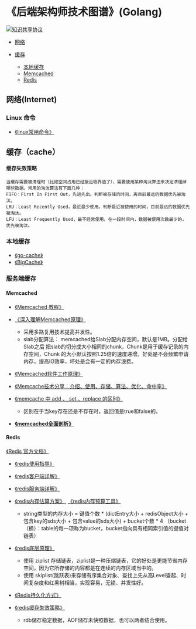 《后端架构师技术图谱》(Golang)
=======
[![知识共享协议](https://img.shields.io/github/license/simonhgao/back-end-architect)](https://github.com/simonhgao/back-end-architect/blob/main/LICENSE)

* [网络](https://github.com/simonhgao/back-end-architect/master/README.md#网络)

* [缓存](https://github.com/simonhgao/back-end-architect/master/README.md#服务端缓存)
	* [本地缓存](https://github.com/simonhgao/back-end-architect/blob/main/README.md#本地缓存)
	* [Memcached](https://github.com/simonhgao/back-end-architect/blob/main/README.md#Memcached)
	* [Redis](https://github.com/simonhgao/back-end-architect/blob/main/README.md#redis)


## 网络(Internet)
### Linux 命令
* [《linux常用命令》](https://juejin.cn/post/6844903844267180039)


## 缓存（cache）
#### 缓存失效策略
	当缓存需要被清理时（比如空间占用已经接近临界值了），需要使用某种淘汰算法来决定清理掉哪些数据。常用的淘汰算法有下面几种：
	FIFO：First In First Out，先进先出。判断被存储的时间，离目前最远的数据优先被淘汰。
	LRU：Least Recently Used，最近最少使用。判断最近被使用的时间，目前最远的数据优先被淘汰。
	LFU：Least Frequently Used，最不经常使用。在一段时间内，数据被使用次数最少的，优先被淘汰。

### 本地缓存
* [《go-cache》](https://juejin.cn/post/6844903967139299336)
* [《BigCache》](https://pandaychen.github.io/2020/03/03/BIGCACHE-ANALYSIS/)

### 服务端缓存

#### Memcached
* [《Memcached 教程》](http://www.runoob.com/Memcached/Memcached-tutorial.html)
* [《深入理解Memcached原理》](https://blog.csdn.net/chenleixing/article/details/47035453)
	* 采用多路复用技术提高并发性。
	* slab分配算法： memcached给Slab分配内存空间，默认是1MB。分配给Slab之后 把slab的切分成大小相同的chunk，Chunk是用于缓存记录的内存空间，Chunk 的大小默认按照1.25倍的速度递增。好处是不会频繁申请内存，提高IO效率，坏处是会有一定的内存浪费。
* [《Memcached软件工作原理》](https://www.jianshu.com/p/36e5cd400580)
* [《Memcache技术分享：介绍、使用、存储、算法、优化、命中率》](http://zhihuzeye.com/archives/2361)

* [《memcache 中 add 、 set 、replace 的区别》](https://blog.csdn.net/liu251890347/article/details/37690045)
	* 区别在于当key存在还是不存在时，返回值是true和false的。

* [**《memcached全面剖析》**](https://pan.baidu.com/s/1qX00Lti?errno=0&errmsg=Auth%20Login%20Sucess&&bduss=&ssnerror=0&traceid=)

#### Redis
[《Redis 官方文档》](http://www.redis.cn/)

* [《redis使用指导》](https://www.runoob.com/redis/redis-tutorial.html)
* [《redis客户端详解》](TODO)
* [《redis服务端详解》](TODO)
* [《redis内存估算方案》](https://searchdatabase.techtarget.com.cn/7-20218/), [《redis内存预算工具》](http://www.redis.cn/redis_memory/)
	* string类型的内存大小 = 键值个数 * (dictEntry大小 + redisObject大小 + 包含key的sds大小 + 包含value的sds大小) + bucket个数 * 4 （bucket（桶）：table的每一项称为bucket，bucket指向具有相同索引值的键值对链表）
* [《redis底层原理》](https://www.cnblogs.com/kismetv/p/8654978.html)
	* 使用 ziplist 存储链表，ziplist是一种压缩链表，它的好处是更能节省内存空间，因为它所存储的内容都是在连续的内存区域当中的。
	* 使用 skiplist(跳跃表)来存储有序集合对象、查找上先从高Level查起、时间复杂度和红黑树相当，实现容易，无锁、并发性好。
* [《Redis持久化方式》](https://github.com/simonhgao/back-end-architect/blob/main/cache/Redis/Redis%E6%8C%81%E4%B9%85%E5%8C%96.md)
* [《redis缓存失效策略》](https://www.cnblogs.com/dudu2mama/p/11366292.html)

	* rdb储存稳定数据，AOF储存未快照数据，也可以两者结合使用。
